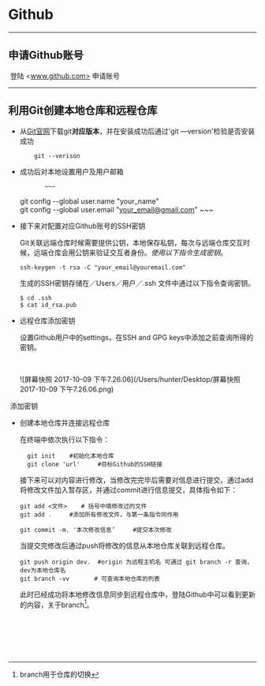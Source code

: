 # Github

***



## 申请Github账号

​        登陆 <www.github.com> 申请账号

***



## 利用Git创建本地仓库和远程仓库

* 从[Git官网](https://git-scm.com/downloads)下载git**对应版本**，并在安装成功后通过'git —version'检验是否安装成功

  ~~~
      git --verison      
  ~~~

* 成功后对本地设置用户及用户邮箱 

             ~~~
  git config --global user.name "your_name"  
  git config --global user.email "your_email@gmail.com"
             ~~~


* 接下来对配置对应Github账号的SSH密钥

  Git关联远端仓库时候需要提供公钥，本地保存私钥，每次与远端仓库交互时候，远端仓库会用公钥来验证交互者身份。*使用以下指令生成密钥*。

  ~~~
  ssh-keygen -t rsa -C "your_email@youremail.com"
  ~~~

  生成的SSH密钥存储在／Users／用户／.ssh 文件中通过以下指令查询密钥。

  ~~~
  $ cd .ssh
  $ cat id_rsa.pub
  ~~~

* 远程仓库添加密钥

  设置Github用户中的settings，在SSH and GPG keys中添加之前查询所得的密钥。

  ​

  ![屏幕快照 2017-10-09 下午7.26.06](/Users/hunter/Desktop/屏幕快照 2017-10-09 下午7.26.06.png)

​                                                                       添加密钥

* 创建本地仓库并连接远程仓库

   在终端中依次执行以下指令：

  ~~~
    git init    #初始化本地仓库
    git clone 'url'     #目标Github的SSH链接  
  ~~~

  接下来可以对内容进行修改，当修改完完毕后需要对信息进行提交，通过add将修改文件加入暂存区，并通过commit进行信息提交，具体指令如下：

  ~~~
  git add <文件>    # 括号中填修改过的文件
  git add .     #添加所有修改文件，与第一条指令同作用

  git commit -m. '本次修改信息’     #提交本次修改
  ~~~

  当提交完修改后通过push将修改的信息从本地仓库关联到远程仓库。

  ~~~
  git push origin dev.  #origin 为远程主机名 可通过 git branch -r 查询，dev为本地仓库名
  git branch -vv       # 可查询本地仓库的列表
  ~~~

   此时已经成功将本地修改信息同步到远程仓库中，登陆Github中可以看到更新的内容，关于branch[^详细]。

  [^详细]: branch用于仓库的切换

   

  ​

  ​

  ​